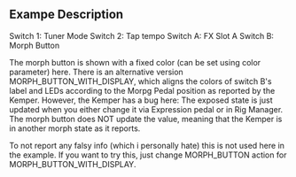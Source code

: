## Exampe Description

Switch 1: Tuner Mode
Switch 2: Tap tempo
Switch A: FX Slot A
Switch B: Morph Button 

The morph button is shown with a fixed color (can be set using color parameter) here. There is an alternative version MORPH_BUTTON_WITH_DISPLAY, which aligns the colors of switch B's label and LEDs according to the Morpg Pedal position as reported by the Kemper. However, the Kemper has a bug here: The exposed state is just updated when you either change it via Expression pedal or in Rig Manager. The morph button does NOT update the value, meaning that the Kemper is in another morph state as it reports. 

To not report any falsy info (which i personally hate) this is not used here in the example. If you want to try this, just change MORPH_BUTTON action for MORPH_BUTTON_WITH_DISPLAY.